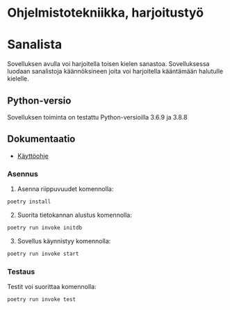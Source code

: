 # Ohjelmistotekniikka, harjoitustyö


# Sanalista

Sovelluksen avulla voi harjoitella toisen kielen sanastoa. 
Sovelluksessa luodaan sanalistoja käännöksineen joita voi harjoitella kääntämään halutulle kielelle.

## Python-versio

Sovelluksen toiminta on testattu Python-versioilla 3.6.9 ja 3.8.8



## Dokumentaatio

- [Käyttöohje](./dokumentaatio/Kayttoohje.md)


### Asennus

1. Asenna riippuvuudet komennolla:

```bash
poetry install
```

2. Suorita tietokannan alustus komennolla:

```bash
poetry run invoke initdb
```

3. Sovellus käynnistyy komennolla:

```bash
poetry run invoke start
```

### Testaus

Testit voi suorittaa komennolla:

```bash
poetry run invoke test
```



